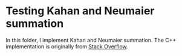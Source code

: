 # Testing Kahan and Neumaier summation

In this folder, I implement Kahan and Neumaier summation. The C++ implementation is originally from [Stack Overflow](https://stackoverflow.com/questions/10330002/sum-of-small-double-numbers-c).
